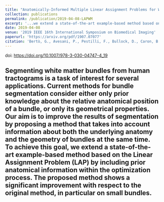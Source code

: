 ```yaml
---
title: "Anatomically-Informed Multiple Linear Assignment Problems for White Matter Bundle Segmentation"
collection: publications
permalink: /publication/2019-04-08-LAPWM
excerpt: '...we extend a state-of-the-art example-based method based on the Linear Assignment Problem (LAP) by including prior anatomical information within the optimization process.'
date: 2019-04-08
venue: '2019 IEEE 16th International Symposium on Biomedical Imaging'
paperurl: 'https://arxiv.org/pdf/1907.07077'
citation: 'Bertò, G., Avesani, P., Pestilli, F., Bullock, D., Caron, B., & Olivetti, E. (2019, April). Anatomically-Informed Multiple Linear Assignment Problems for White Matter Bundle Segmentation. In <i>2019 IEEE 16th International Symposium on Biomedical Imaging</i> (ISBI 2019) (pp. 135-138). IEEE.'
---
```

doi: https://doi.org/10.1007/978-3-030-04747-4_19
 
Segmenting white matter bundles from human tractograms is a task of interest for several applications. Current methods for bundle segmentation consider either only prior knowledge about the relative anatomical position of a bundle, or only its geometrical properties. Our aim is to improve the results of segmentation by proposing a method that takes into account information about both the underlying anatomy and the geometry of bundles at the same time. To achieve this goal, we extend a state-of-the-art example-based method based on the Linear Assignment Problem (LAP) by including prior anatomical information within the optimization process. The proposed method shows a significant improvement with respect to the original method, in particular on small bundles.
---

